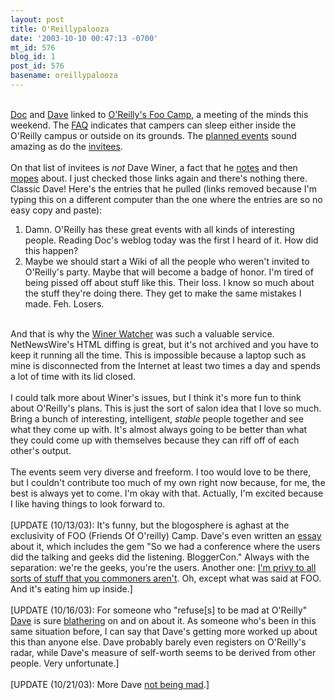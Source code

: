 ```yaml
---
layout: post
title: O'Reillypalooza
date: '2003-10-10 00:47:13 -0700'
mt_id: 576
blog_id: 1
post_id: 576
basename: oreillypalooza
---
```

<br /><a href="http://doc.weblogs.com/">Doc</a> and <a href="http://www.scripting.com/">Dave</a> linked to <a href="http://wiki.oreillynet.com/foo-camp/hosted.conf?HomePage">O'Reilly's Foo Camp</a>, a meeting of the minds this weekend. The <a href="http://wiki.oreillynet.com/foo-camp/hosted.conf?action=search&amp;search=FooFAQ">FAQ</a> indicates that campers can sleep either inside the O'Reilly campus or outside on its grounds. The <a href="http://wiki.oreillynet.com/foo-camp/hosted.conf?FooEvents">planned events</a> sound amazing as do the <a href="http://wiki.oreillynet.com/foo-camp/hosted.conf?FooCampers">invitees</a>.<br /><br />On that list of invitees is <em>not</em> Dave Winer, a fact that he <a href="http://scriptingnews.userland.com/2003/10/10#When:5:49:45AM">notes</a> and then <a href="http://scriptingnews.userland.com/2003/10/10#When:6:12:52AM">mopes</a> about. I just checked those links again and there's nothing there. Classic Dave! Here's the entries that he pulled (links removed because I'm typing this on a different computer than the one where the entries are so no easy copy and paste):<ol><li>Damn. O'Reilly has these great events with all kinds of interesting people. Reading Doc's weblog today was the first I heard of it. How did this happen?</li><li>Maybe we should start a Wiki of all the people who weren't invited to O'Reilly's party. Maybe that will become a badge of honor. I'm tired of being pissed off about stuff like this. Their loss. I know so much about the stuff they're doing there. They get to make the same mistakes I made. Feh. Losers.</li></ol><br />And that is why the <a href="">Winer Watcher</a> was such a valuable service. NetNewsWire's HTML diffing is great, but it's not archived and you have to keep it running all the time. This is impossible because a laptop such as mine is disconnected from the Internet at least two times a day and spends a lot of time with its lid closed.<br /><br />I could talk more about Winer's issues, but I think it's more fun to think about O'Reilly's plans. This is just the sort of salon idea that I love so much. Bring a bunch of interesting, intelligent, <em>stable</em> people together and see what they come up with. It's almost always going to be better than what they could come up with themselves because they can riff off of each other's output.<br /><br />The events seem very diverse and freeform. I too would love to be there, but I couldn't contribute too much of my own right now because, for me, the best is always yet to come. I'm okay with that. Actually, I'm excited because I like having things to look forward to.<br /><br />[UPDATE (10/13/03): It's funny, but the blogosphere is aghast at the exclusivity of FOO (Friends Of O'reilly) Camp. Dave's even written an <a href="http://www.scripting.com/davenet/stories/DocSearlsonSteveJobs.html">essay</a> about it, which includes the gem "So we had a conference where the users did the talking and geeks did the listening. BloggerCon." Always with the separation: we're the geeks, you're the users. Another one: <a href="http://scriptingnews.userland.com/2003/10/13#When:6:21:18AM">I'm privy to all sorts of stuff that you commoners aren't</a>. Oh, except what was said at FOO. And it's eating him up inside.]<br /><br />[UPDATE (10/16/03): For someone who "refuse[s] to be mad at O'Reilly" <a href="http://www.scripting.com/">Dave</a> is sure <a href="http://scriptingnews.userland.com/stories/storyReader$2215">blathering</a> on and on about it. As someone who's been in this same situation before, I can say that Dave's getting more worked up about this than anyone else. Dave probably barely even registers on O'Reilly's radar, while Dave's measure of self-worth seems to be derived from other people. Very unfortunate.]<br /><br />[UPDATE (10/21/03): More Dave <a href="http://scriptingnews.userland.com/2003/10/21#When:3:38:19PM">not being mad</a>.]<br /><br /><br />
